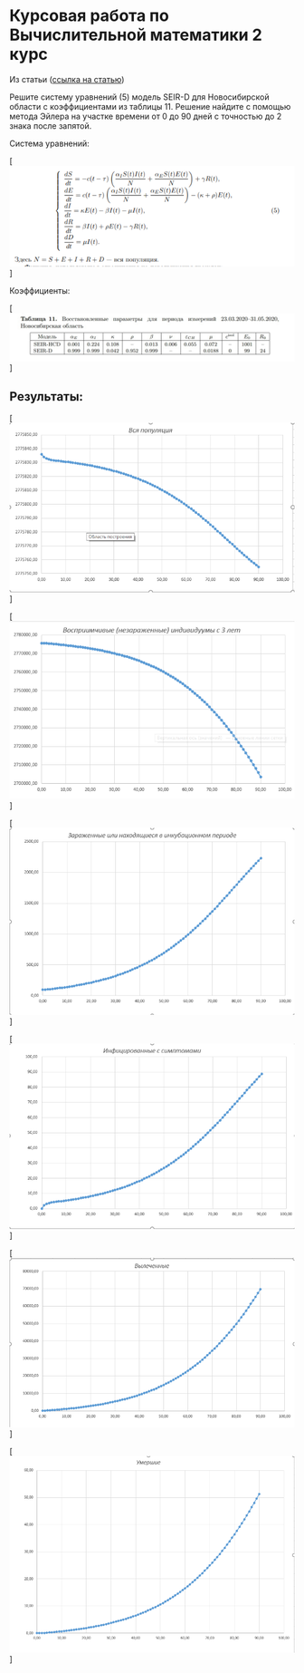 # Курсовая работа по Вычислительной математики 2 курс

Из статьи ([ссылка на статью](https://eios.sibsutis.ru/pluginfile.php/176344/question/questiontext/463370/3/6312609/%D0%A1%D1%82%D0%B0%D1%82%D1%8C%D1%8F%20%D0%B2%20%D0%A1%D0%B8%D0%B1%D0%96%D0%92%D0%9C%20%D0%9A%D1%80%D0%B8%D0%B2%D0%BE%D1%80%D0%BE%D1%82%D1%8C%D0%BA%D0%BE.pdf))

Решите систему уравнений (5) модель SEIR-D для Новосибирской области с коэффициентами из таблицы 11.  Решение найдите с помощью метода Эйлера на участке времени от 0 до 90 дней с точностью до 2 знака после запятой.

Система уравнений: 

[![Build Status](https://raw.githubusercontent.com/Ivan-PIA/Vich_math/main/kursach/2023-05-03_15-29-57.png)]

Коэффициенты:

[![Build Status](https://raw.githubusercontent.com/Ivan-PIA/Vich_math/main/kursach/l_-ciCwb4tA.jpg)]


## Результаты:

[![Build Status](https://github.com/Ivan-PIA/Vich_math/blob/main/kursach/%D0%B2%D1%81%D1%8F%20%D0%BF%D0%BE%D0%BF.png)]

[![Build Status](https://github.com/Ivan-PIA/Vich_math/blob/main/kursach/%D0%BD%D0%B5%D0%B7%D0%B0%D1%80%D0%B0%D0%B7.png)]

[![Build Status](https://github.com/Ivan-PIA/Vich_math/blob/main/kursach/%D0%B7%D0%B0%D1%80%D0%B0%D0%B7.png)]

[![Build Status](https://github.com/Ivan-PIA/Vich_math/blob/main/kursach/%D1%81%D0%B8%D0%BC%D0%BF%D1%82%D0%BE%D0%BC.png)]

[![Build Status](https://github.com/Ivan-PIA/Vich_math/blob/main/kursach/%D0%B2%D1%8B%D0%BB%D0%B5%D1%87%D0%B5%D0%BD.png)]

[![Build Status](https://github.com/Ivan-PIA/Vich_math/blob/main/kursach/%D1%83%D0%BC%D0%B5%D1%80%D1%88%D0%B8%D0%B5.png)]


